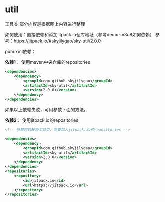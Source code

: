 # util
工具类
部分内容是根据网上内容进行整理

如何使用：直接依赖和添加jitpack.io仓库地址（参考demo-m3u8如何依赖）
参考：https://jitpack.io/#skyjilygao/sky-util/2.0.0

pom.xml依赖：

**依赖1：**
使用maven中央仓库的repositories
```xml
<dependencies>
    <dependency>
  	    <groupId>com.github.skyjilygao</groupId>
  	    <artifactId>sky-util</artifactId>
  	    <version>2.0.0</version>
    </dependency>
</dependencies>
```
如果以上依赖失败，可用参数下面的方法。

**依赖2：**
使用jitpack.io的repositories
```xml
<!-- 依赖视频转换工具类，需要加入jitpack.io的repositories -->

<dependencies>
    <dependency>
  	    <groupId>com.github.skyjilygao</groupId>
  	    <artifactId>sky-util</artifactId>
  	    <version>2.0.0</version>
    </dependency>
</dependencies>
<repositories>
	<repository>
		<id>jitpack.io</id>
		<url>https://jitpack.io</url>
	</repository>
</repositories>
```
